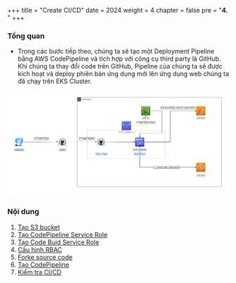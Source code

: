 +++
title = "Create CI/CD"
date = 2024
weight = 4
chapter = false
pre = "<b>4. </b>"
+++

### Tổng quan
- Trong các bước tiếp theo, chúng ta sẽ tạo một Deployment Pipeline bằng AWS CodePipeline và tích hợp với công cụ third party là GitHub. Khi chúng ta thay đổi code trên GitHub, Pipeline của chúng ta sẽ được kích hoạt và deploy phiên bản ứng dụng mới lên ứng dụng web chúng ta đã chạy trên EKS Cluster.

![architecture](/images/4-Generate-Code-Pipeline/architecture.png?width=90pc)

### Nội dung
1. [Tạo S3 bucket](1-Create-S3-bucket)
2. [Tạo CodePipeline Service Role](2-Create-CodePipeline-Service-Role)
3. [Tạo Code Buid Service Role](3-Create-CodeBuid-Service-Role)
4. [Cấu hình RBAC](4-Configure-RBAC)
5. [Forke source code](5-Fork-Source-Code)
6. [Tạo CodePipeline](6-Generate-CodePipeline)
7. [Kiểm tra CI/CD](7-CICD-Check)